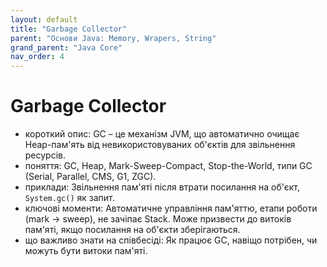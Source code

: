 ```yaml
---
layout: default
title: "Garbage Collector"
parent: "Основи Java: Memory, Wrapers, String"
grand_parent: "Java Core"
nav_order: 4
---
```


# Garbage Collector

*   короткий опис: GC – це механізм JVM, що автоматично очищає Heap-пам'ять від невикористовуваних об'єктів для звільнення ресурсів.
*   поняття: GC, Heap, Mark-Sweep-Compact, Stop-the-World, типи GC (Serial, Parallel, CMS, G1, ZGC).
*   приклади: Звільнення пам'яті після втрати посилання на об'єкт, `System.gc()` як запит.
*   ключові моменти: Автоматичне управління пам'яттю, етапи роботи (mark → sweep), не зачіпає Stack. Може призвести до витоків пам'яті, якщо посилання на об'єкти зберігаються.
*   що важливо знати на співбесіді: Як працює GC, навіщо потрібен, чи можуть бути витоки пам'яті.
